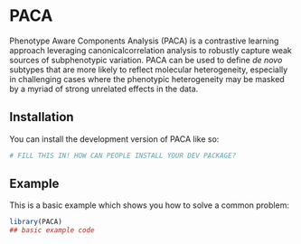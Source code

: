 
# PACA

<!-- badges: start -->
<!-- badges: end -->

Phenotype Aware Components Analysis (PACA) is a contrastive learning approach leveraging canonicalcorrelation analysis to robustly capture weak sources of subphenotypic variation. PACA can be used to define *de novo* subtypes that are more likely to reflect molecular heterogeneity, especially in challenging cases where the phenotypic heterogeneity may be masked by a myriad of strong unrelated effects in the data.

## Installation

You can install the development version of PACA like so:

``` r
# FILL THIS IN! HOW CAN PEOPLE INSTALL YOUR DEV PACKAGE?
```

## Example

This is a basic example which shows you how to solve a common problem:

``` r
library(PACA)
## basic example code
```

